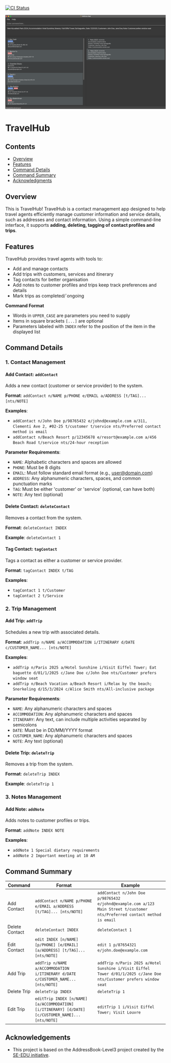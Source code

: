 [![CI Status](https://github.com/AY2425S2-CS2103-F09-1/tp/actions/workflows/gradle.yml/badge.svg)](https://github.com/AY2425S2-CS2103-F09-1/tp/actions)

![Ui](docs/images/Ui.png)

# TravelHub


## Contents
* [Overview](#overview)
* [Features](#features)
* [Command Details](#command-details)
* [Command Summary](#command-summary)
* [Acknowledgments](#acknowledgments)


## Overview
This is TravelHub! TravelHub is a contact management app designed to help travel agents efficiently manage customer information and service details, such as addresses and contact information.
Using a simple command-line interface, it supports **adding, deleting, tagging of contact profiles and trips**.


## Features
TravelHub provides travel agents with tools to:
* Add and manage contacts
* Add trips with customers, services and itinerary
* Tag contacts for better organisation
* Add notes to customer profiles and trips keep track preferences and details
* Mark trips as completed/`ongoing

**Command Format**
* Words in `UPPER_CASE` are parameters you need to supply
* Items in square brackets `[...]` are optional
* Parameters labeled with `INDEX` refer to the position of the item in the displayed list


## Command Details

### 1. Contact Management

#### Add Contact: `addContact`
Adds a new contact (customer or service provider) to the system.

**Format**: `addContact n/NAME p/PHONE e/EMAIL a/ADDRESS [t/TAG]... [nts/NOTE]`

**Examples**:
* `addContact n/John Doe p/98765432 e/johnd@example.com a/311, Clementi Ave 2, #02-25 t/customer t/service nts/Preferred contact method is email`
* `addContact n/Beach Resort p/12345678 e/resort@example.com a/456 Beach Road t/service nts/24-hour reception`

**Parameter Requirements**:
* `NAME`: Alphabetic characters and spaces are allowed
* `PHONE`: Must be 8 digits
* `EMAIL`: Must follow standard email format (e.g., user@domain.com)
* `ADDRESS`: Any alphanumeric characters, spaces, and common punctuation marks
* `TAG`: Must be either 'customer' or 'service' (optional, can have both)
* `NOTE`: Any text (optional)

#### Delete Contact: `deleteContact`
Removes a contact from the system.

**Format**: `deleteContact INDEX`

**Example**: `deleteContact 1`

#### Tag Contact: `tagContact`
Tags a contact as either a customer or service provider.

**Format**: `tagContact INDEX t/TAG`

**Examples**:
* `tagContact 1 t/Customer`
* `tagContact 2 t/Service`

### 2. Trip Management

#### Add Trip: `addTrip`
Schedules a new trip with associated details.

**Format**: `addTrip n/NAME a/ACCOMMODATION i/ITINERARY d/DATE c/CUSTOMER_NAME... [nts/NOTE]`

**Examples**:
* `addTrip n/Paris 2025 a/Hotel Sunshine i/Visit Eiffel Tower; Eat baguette d/01/1/2025 c/Jane Doe c/John Doe nts/Customer prefers window seat`
* `addTrip n/Beach Vacation a/Beach Resort i/Relax by the beach; Snorkeling d/15/3/2024 c/Alice Smith nts/All-inclusive package`

**Parameter Requirements**:
* `NAME`: Any alphanumeric characters and spaces
* `ACCOMMODATION`: Any alphanumeric characters and spaces
* `ITINERARY`: Any text, can include multiple activities separated by semicolons
* `DATE`: Must be in DD/MM/YYYY format
* `CUSTOMER_NAME`: Any alphanumeric characters and spaces
* `NOTE`: Any text (optional)

#### Delete Trip: `deleteTrip`
Removes a trip from the system.

**Format**: `deleteTrip INDEX`

**Example**: `deleteTrip 1`

### 3. Notes Management

#### Add Note: `addNote`
Adds notes to customer profiles or trips.

**Format**: `addNote INDEX NOTE`

**Examples**:
* `addNote 1 Special dietary requirements`
* `addNote 2 Important meeting at 10 AM`


## Command Summary

| Command           | Format                                                             | Example                                                                                  |
|-------------------|--------------------------------------------------------------------|------------------------------------------------------------------------------------------|
| Add Contact       | `addContact n/NAME p/PHONE e/EMAIL a/ADDRESS [t/TAG]... [nts/NOTE]` | `addContact n/John Doe p/98765432 e/johnd@example.com a/123 Main Street t/customer nts/Preferred contact method is email` |
| Delete Contact    | `deleteContact INDEX`                                              | `deleteContact 1`                                                                        |
| Edit Contact      | `edit INDEX [n/NAME] [p/PHONE] [e/EMAIL] [a/ADDRESS] [t/TAG]... [nts/NOTE]` | `edit 1 p/87654321 e/john.doe@example.com` |
| Add Trip          | `addTrip n/NAME a/ACCOMMODATION i/ITINERARY d/DATE c/CUSTOMER_NAME... [nts/NOTE]` | `addTrip n/Paris 2025 a/Hotel Sunshine i/Visit Eiffel Tower d/01/1/2025 c/Jane Doe nts/Customer prefers window seat` |
| Delete Trip       | `deleteTrip INDEX`                                                 | `deleteTrip 1`                                                                           |
| Edit Trip         | `editTrip INDEX [n/NAME] [a/ACCOMMODATION] [i/ITINERARY] [d/DATE] [c/CUSTOMER_NAME]... [nts/NOTE]` | `editTrip 1 i/Visit Eiffel Tower; Visit Louvre` |

## Acknowledgements
* This project is based on the AddressBook-Level3 project created by the [SE-EDU initiative](https://se-education.org).

